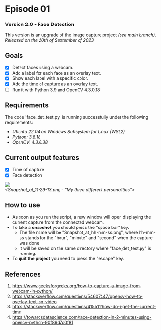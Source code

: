 # Episode 01
### Version 2.0 - Face Detection
This version is an upgrade of the image capture project _(see main branch)_.<br/>
 _Released on the 20th of September of 2023_ <br/>

## Goals
- [x] Detect faces using a webcam. <br/>
- [x] Add a label for each face as an overlay text. <br/>
- [x] Show each label with a specific color. <br/>
- [x] Add the time of capture as an overlay text. <br/>
- [ ] Run it with Python 3.9 and OpenCV 4.3.0.18 <br/>

## Requirements
 The code 'face_det_test.py' is running successfully under the following requirements:
- _Ubuntu 22.04 on Windows Subsystem for Linux (WSL2)_
- _Python: 3.8.18_
- _OpenCV: 4.3.0.38_

## Current output features
- [x] Time of capture <br/>
- [x] Face detection <br/>

<img src = "https://github.com/rafa2ms/episodes/blob/face_detection/Snapshot_at_11-29-13.png?raw=true" /> <br/>
_<Snapshot_at_11-29-13.png - "My three different personalities">_

## How to use 
- As soon as you run the script, a new window will open displaying the current capture from the connected webcam.
- To take a __snapshot__ you should press the "space bar" key.
   - The file name will be "Snapshot_at_hh-mm-ss.png", where hh-mm-ss stands for the "hour", "minute" and "second" when the capture was done.
   - It will be saved on the same directory where "face_det_test.py" is running.
- To __quit the project__ you need to press the "escape" key.

## References
1. https://www.geeksforgeeks.org/how-to-capture-a-image-from-webcam-in-python/
2. https://stackoverflow.com/questions/54607447/opencv-how-to-overlay-text-on-video
3. https://stackoverflow.com/questions/415511/how-do-i-get-the-current-time
4. https://towardsdatascience.com/face-detection-in-2-minutes-using-opencv-python-90f89d7c0f81
